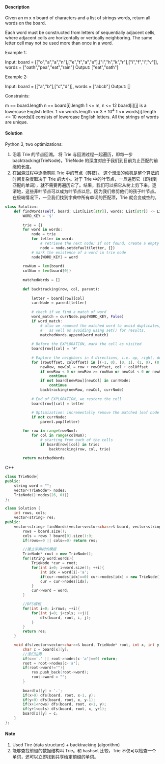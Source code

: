 #### Description

Given an m x n board of characters and a list of strings words, return all words on the board.

Each word must be constructed from letters of sequentially adjacent cells, where adjacent cells are horizontally or vertically neighboring. The same letter cell may not be used more than once in a word.

Example 1:

 Input: board = [["o","a","a","n"],["e","t","a","e"],["i","h","k","r"],["i","f","l","v"]], words = ["oath","pea","eat","rain"]
Output: ["eat","oath"]

Example 2:


Input: board = [["a","b"],["c","d"]], words = ["abcb"]
Output: []

Constraints:

m == board.length
n == board[i].length
1 <= m, n <= 12
board[i][j] is a lowercase English letter.
1 <= words.length <= 3 * $10^4$
1 <= words[i].length <= 10
words[i] consists of lowercase English letters.
All the strings of words are unique.

#### Solution

Python 3, two optimizations:

1. 沿着 Trie 的节点回溯。
   将 Trie 与回溯过程一起遍历，即每一步 backtracking(TrieNode)，TrieNode 的深度对应于我们到目前为止匹配的前缀的长度。
2. 在回溯过程中逐渐剪除 Trie 中的节点（剪枝）。
   这个想法的动机是整个算法的时间复杂度取决于 Trie 的大小。对于 Trie 中的叶节点，一旦遍历它（即找到匹配的单词），就不需要再遍历它了。结果，我们可以把它从树上剪下来。逐渐地，这些非叶节点可以成为叶节点以后，因为我们修剪他们的孩子叶节点。在极端情况下，一旦我们找到字典中所有单词的匹配项，Trie 就会变成空的。

```python
class Solution:
    def findWords(self, board: List[List[str]], words: List[str]) -> List[str]:
        WORD_KEY = '$'
        
        trie = {}
        for word in words:
            node = trie
            for letter in word:
                # retrieve the next node; If not found, create a empty node.
                node = node.setdefault(letter, {})
            # mark the existence of a word in trie node
            node[WORD_KEY] = word
        
        rowNum = len(board)
        colNum = len(board[0])
        
        matchedWords = []
        
        def backtracking(row, col, parent):    
            
            letter = board[row][col]
            currNode = parent[letter]
            
            # check if we find a match of word
            word_match = currNode.pop(WORD_KEY, False)
            if word_match:
                # also we removed the matched word to avoid duplicates,
                #   as well as avoiding using set() for results.
                matchedWords.append(word_match)
            
            # Before the EXPLORATION, mark the cell as visited 
            board[row][col] = '#'
            
            # Explore the neighbors in 4 directions, i.e. up, right, down, left
            for (rowOffset, colOffset) in [(-1, 0), (0, 1), (1, 0), (0, -1)]:
                newRow, newCol = row + rowOffset, col + colOffset     
                if newRow < 0 or newRow >= rowNum or newCol < 0 or newCol >= colNum:
                    continue
                if not board[newRow][newCol] in currNode:
                    continue
                backtracking(newRow, newCol, currNode)
        
            # End of EXPLORATION, we restore the cell
            board[row][col] = letter
        
            # Optimization: incrementally remove the matched leaf node in Trie.
            if not currNode:
                parent.pop(letter)

        for row in range(rowNum):
            for col in range(colNum):
                # starting from each of the cells
                if board[row][col] in trie:
                    backtracking(row, col, trie)
        
        return matchedWords    
```

C++

```c++
class TrieNode{
public:
    string word = "";
    vector<TrieNode*> nodes;
    TrieNode():nodes(26, 0){}
};

class Solution {
    int rows, cols;
    vector<string> res;
public:
    vector<string> findWords(vector<vector<char>>& board, vector<string>& words) {
        rows = board.size();
        cols = rows ? board[0].size():0;
        if(rows==0 || cols==0) return res;

        //建立字典树的模板
        TrieNode* root = new TrieNode();
        for(string word:words){
            TrieNode *cur = root;
            for(int i=0; i<word.size(); ++i){
                int idx = word[i]-'a';
                if(cur->nodes[idx]==0) cur->nodes[idx] = new TrieNode();
                cur = cur->nodes[idx];
            }
            cur->word = word;
        }

        //DFS模板
        for(int i=0; i<rows; ++i){
            for(int j=0; j<cols; ++j){
                dfs(board, root, i, j);
            }
        }
        return res;
    }

    void dfs(vector<vector<char>>& board, TrieNode* root, int x, int y){
        char c = board[x][y];
        //递归边界
        if(c=='.' || root->nodes[c-'a']==0) return;
        root = root->nodes[c-'a'];
        if(root->word!=""){
            res.push_back(root->word);
            root->word = "";
        }
        
        board[x][y] = '.';
        if(x>0) dfs(board, root, x-1, y);
        if(y>0) dfs(board, root, x, y-1);
        if(x+1<rows) dfs(board, root, x+1, y);
        if(y+1<cols) dfs(board, root, x, y+1);
        board[x][y] = c;
    }  
};
```



#### Note

1. Used Tire (data structure) + backtracking (algorithm)
2. 能够查找前缀的数据结构叫 Trie。和 hashset 比较，Trie 不仅可以检查一个单词，还可以立即找到共享给定前缀的单词。
